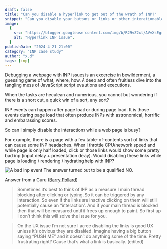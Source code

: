 ```yaml
---
draft: false
title: "Can you disable a hyperlink to get out of the wrath of INP?"
snippet: "Can you disable your buttons or links or other interationable "
image:
  {
    src: "https://blogger.googleusercontent.com/img/b/R29vZ2xl/AVvXsEgrXUREYb7cYZoOKT7GbTB_z0KaYJPdeRGzC_lre5uRRiuW274GO1Obj36r6KjajzsrD6s7A60e6TksOs9GrUSY6z7401ev-aEdVw91evYZ6U8A0KmtVkBwNZvq_nBU7JkUyLt8aXneZbLQ4_br-JYKIW-MoIsx8MaVIvk_x1sFU8L-pCWreXhLm2xTs3Y/w1684-h1069-p-k-no-nu/inp.jpg",
    alt: "Hyperlink INP issue",
  }
publishDate: "2024-4-21 21:00"
category: "INP case study"
author: "x.d"
tags: [inp]
---
```


Debugging a webpage with INP issues is an excercise in bewilderment, a guessing game of what, where, how. A deep and often fruitless dive into the tangling mess of JavaScript script evalutions and executions.

When the tasks are heculean and numerious, you cannot but wondering if there is a short cut, a quick win of a sort, any sort?

INP events can happen after page load or during page load. It is those events during page load that often produce INPs with astronomical, horrific and embarassing scores.

So can I simply disable the interactions while a web page is busy?

For example, there is a page with a few table-of-contents sort of links that can cause some INP headaches. When I throttle CPU/network speed and while page is only half loaded, click on those links would show some pretty bad inp (input delay + presentation delay). Would disabling these links while page is loading / rendering / hydrating.help with INP?

![A bad inp event](https://blogger.googleusercontent.com/img/b/R29vZ2xl/AVvXsEgrXUREYb7cYZoOKT7GbTB_z0KaYJPdeRGzC_lre5uRRiuW274GO1Obj36r6KjajzsrD6s7A60e6TksOs9GrUSY6z7401ev-aEdVw91evYZ6U8A0KmtVkBwNZvq_nBU7JkUyLt8aXneZbLQ4_br-JYKIW-MoIsx8MaVIvk_x1sFU8L-pCWreXhLm2xTs3Y/w1684-h1069-p-k-no-nu/inp.jpg)
The answer turned out to be a qualified NO.

Answer from a Guru ([Barry Pollard](https://twitter.com/tunetheweb?lang=en))

> Sometimes it’s best to think of INP as a measure I main thread blocking after clicking or typing. So it can be triggered by any interaction. So even if the links are inactive clicking on them will still potentially cause an “interaction”. And if your main thread is blocked then that will be measured until it frees up enough to paint. So first up I don’t think this will solve the issue for you.

> On the UX issue I’m not sure I agree disabling the links is good UX unless it’s obvious they are disabled. Imagine having a big button saying “PUSH ME” and it doesn’t do anything some of the time. Pretty frustrating right? Cause that’s what a link is basically. (edited)
